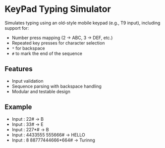 ﻿# KeyPad Typing Simulator

Simulates typing using an old-style mobile keypad (e.g., T9 input), including support for:
- Number press mapping (2 → ABC, 3 → DEF, etc.)
- Repeated key presses for character selection
- `*` for backspace
- `#` to mark the end of the sequence

## Features
- Input validation
- Sequence parsing with backspace handling
- Modular and testable design

## Example
- Input : 22# -> B
- Input : 33# -> E
- Input : 227*# -> B
- Input : 4433555 555666# -> HELLO
- Input : 8 88777444666*664# -> Turinng
